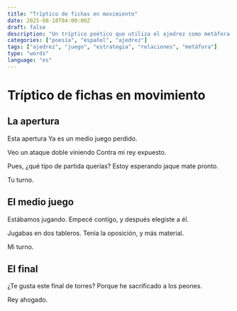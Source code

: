 ```yaml
---
title: "Tríptico de fichas en movimiento"
date: 2025-08-18T04:00:00Z
draft: false
description: "Un tríptico poético que utiliza el ajedrez como metáfora de las relaciones y el juego de la vida"
categories: ["poesía", "español", "ajedrez"]
tags: ["ajedrez", "juego", "estrategia", "relaciones", "metáfora"]
type: "words"
language: "es"
---
```


# Tríptico de fichas en movimiento

## La apertura

Esta apertura
Ya es un medio juego perdido.

Veo un ataque doble viniendo
Contra mi rey expuesto.

Pues, ¿qué tipo de partida querías?
Estoy esperando jaque mate pronto.

Tu turno.

## El medio juego

Estábamos jugando.
Empecé contigo, y después elegiste a él.

Jugabas en dos tableros.
Tenía la oposición, y más material.

Mi turno.

## El final

¿Te gusta este final de torres?
Porque he sacrificado a los peones.

Rey ahogado.